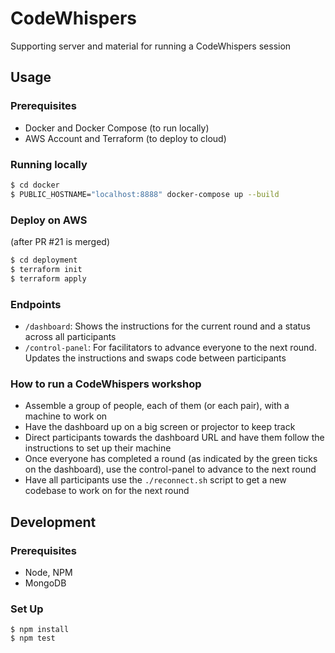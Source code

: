 # CodeWhispers
Supporting server and material for running a CodeWhispers session

## Usage
### Prerequisites

- Docker and Docker Compose (to run locally)
- AWS Account and Terraform (to deploy to cloud)

### Running locally

```bash
$ cd docker
$ PUBLIC_HOSTNAME="localhost:8888" docker-compose up --build
```

### Deploy on AWS
(after PR #21 is merged)

```bash
$ cd deployment
$ terraform init
$ terraform apply 
```

### Endpoints

- `/dashboard`: Shows the instructions for the current round and a status across all participants
- `/control-panel`: For facilitators to advance everyone to the next round. Updates the instructions and swaps code between participants

### How to run a CodeWhispers workshop

- Assemble a group of people, each of them (or each pair), with a machine to work on
- Have the dashboard up on a big screen or projector to keep track
- Direct participants towards the dashboard URL and have them follow the instructions to set up their machine
- Once everyone has completed a round (as indicated by the green ticks on the dashboard), use the control-panel to advance to the next round
- Have all participants use the `./reconnect.sh` script to get a new codebase to work on for the next round

## Development

### Prerequisites

- Node, NPM
- MongoDB

### Set Up

```
$ npm install
$ npm test
```
